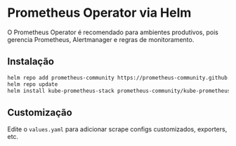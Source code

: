# Prometheus Operator via Helm

O Prometheus Operator é recomendado para ambientes produtivos, pois gerencia Prometheus, Alertmanager e regras de monitoramento.

## Instalação

```sh
helm repo add prometheus-community https://prometheus-community.github.io/helm-charts
helm repo update
helm install kube-prometheus-stack prometheus-community/kube-prometheus-stack --namespace observability --create-namespace
```

## Customização

Edite o `values.yaml` para adicionar scrape configs customizados, exporters, etc.
